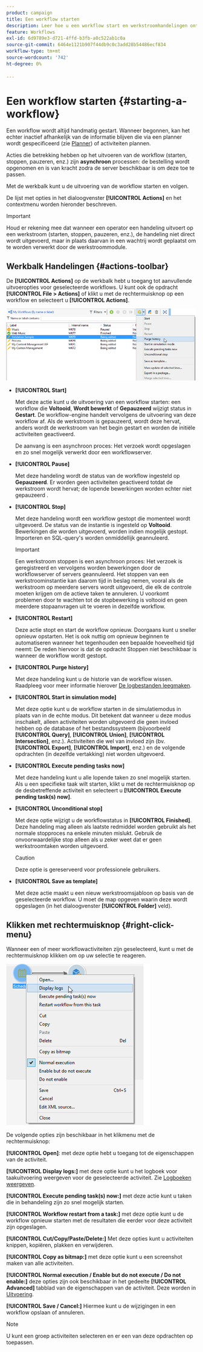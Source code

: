 ```yaml
---
product: campaign
title: Een workflow starten
description: Leer hoe u een workflow start en werkstroomhandelingen ontdekt op de werkbalk en met de rechtermuisknop op het menu klikt
feature: Workflows
exl-id: 6d9789e3-d721-4ffd-b3fb-a0c522ab1c0a
source-git-commit: 6464e1121b907f44db9c0c3add28b54486ecf834
workflow-type: tm+mt
source-wordcount: '742'
ht-degree: 0%

---
```


# Een workflow starten {#starting-a-workflow}

Een workflow wordt altijd handmatig gestart. Wanneer begonnen, kan het echter inactief afhankelijk van de informatie blijven die via een planner wordt gespecificeerd (zie [Planner](scheduler.md)) of activiteiten plannen.

Acties die betrekking hebben op het uitvoeren van de workflow (starten, stoppen, pauzeren, enz.) zijn **asynchroon** processen: de bestelling wordt opgenomen en is van kracht zodra de server beschikbaar is om deze toe te passen.

Met de werkbalk kunt u de uitvoering van de workflow starten en volgen.

De lijst met opties in het dialoogvenster **[!UICONTROL Actions]** en het contextmenu worden hieronder beschreven.

>[!IMPORTANT]
>
>Houd er rekening mee dat wanneer een operator een handeling uitvoert op een werkstroom (starten, stoppen, pauzeren, enz.), de handeling niet direct wordt uitgevoerd, maar in plaats daarvan in een wachtrij wordt geplaatst om te worden verwerkt door de werkstroommodule.

## Werkbalk Handelingen {#actions-toolbar}

De **[!UICONTROL Actions]** op de werkbalk hebt u toegang tot aanvullende uitvoeropties voor geselecteerde workflows. U kunt ook de opdracht **[!UICONTROL File > Actions]** of klikt u met de rechtermuisknop op een workflow en selecteert u **[!UICONTROL Actions]**.

![](assets/purge_historique.png)

* **[!UICONTROL Start]**

   Met deze actie kunt u de uitvoering van een workflow starten: een workflow die **Voltooid**, **Wordt bewerkt** of **Gepauzeerd** wijzigt status in **Gestart**. De workflow-engine handelt vervolgens de uitvoering van deze workflow af. Als de werkstroom is gepauzeerd, wordt deze hervat, anders wordt de werkstroom van het begin gestart en worden de initiële activiteiten geactiveerd.

   De aanvang is een asynchroon proces: Het verzoek wordt opgeslagen en zo snel mogelijk verwerkt door een workflowserver.

* **[!UICONTROL Pause]**

   Met deze handeling wordt de status van de workflow ingesteld op **Gepauzeerd**. Er worden geen activiteiten geactiveerd totdat de werkstroom wordt hervat; de lopende bewerkingen worden echter niet gepauzeerd .

* **[!UICONTROL Stop]**

   Met deze handeling wordt een workflow gestopt die momenteel wordt uitgevoerd. De status van de instantie is ingesteld op **Voltooid**. Bewerkingen die worden uitgevoerd, worden indien mogelijk gestopt. Importeren en SQL-query&#39;s worden onmiddellijk geannuleerd.

   >[!IMPORTANT]
   >
   >Een werkstroom stoppen is een asynchroon proces: Het verzoek is geregistreerd en vervolgens worden bewerkingen door de workflowserver of servers geannuleerd. Het stoppen van een werkstroominstantie kan daarom tijd in beslag nemen, vooral als de werkstroom op meerdere servers wordt uitgevoerd, die elk de controle moeten krijgen om de actieve taken te annuleren. U voorkomt problemen door te wachten tot de stopbewerking is voltooid en geen meerdere stopaanvragen uit te voeren in dezelfde workflow.

* **[!UICONTROL Restart]**

   Deze actie stopt en start de workflow opnieuw. Doorgaans kunt u sneller opnieuw opstarten. Het is ook nuttig om opnieuw beginnen te automatiseren wanneer het tegenhouden een bepaalde hoeveelheid tijd neemt: De reden hiervoor is dat de opdracht Stoppen niet beschikbaar is wanneer de workflow wordt gestopt.

* **[!UICONTROL Purge history]**

   Met deze handeling kunt u de historie van de workflow wissen. Raadpleeg voor meer informatie hierover [De logbestanden leegmaken](monitor-workflow-execution.md#purging-the-logs).

* **[!UICONTROL Start in simulation mode]**

   Met deze optie kunt u de workflow starten in de simulatiemodus in plaats van in de echte modus. Dit betekent dat wanneer u deze modus inschakelt, alleen activiteiten worden uitgevoerd die geen invloed hebben op de database of het bestandssysteem (bijvoorbeeld **[!UICONTROL Query]**, **[!UICONTROL Union]**, **[!UICONTROL Intersection]**, enz.). Activiteiten die wel van invloed zijn (bv. **[!UICONTROL Export]**, **[!UICONTROL Import]**, enz.) en de volgende opdrachten (in dezelfde vertakking) niet worden uitgevoerd.

* **[!UICONTROL Execute pending tasks now]**

   Met deze handeling kunt u alle lopende taken zo snel mogelijk starten. Als u een specifieke taak wilt starten, klikt u met de rechtermuisknop op de desbetreffende activiteit en selecteert u **[!UICONTROL Execute pending task(s) now]**.

* **[!UICONTROL Unconditional stop]**

   Met deze optie wijzigt u de workflowstatus in **[!UICONTROL Finished]**. Deze handeling mag alleen als laatste redmiddel worden gebruikt als het normale stopproces na enkele minuten mislukt. Gebruik de onvoorwaardelijke stop alleen als u zeker weet dat er geen werkstroomtaken worden uitgevoerd.

   >[!CAUTION]
   >
   >Deze optie is gereserveerd voor professionele gebruikers.

* **[!UICONTROL Save as template]**

   Met deze actie maakt u een nieuw werkstroomsjabloon op basis van de geselecteerde workflow. U moet de map opgeven waarin deze wordt opgeslagen (in het dialoogvenster **[!UICONTROL Folder]** veld).

## Klikken met rechtermuisknop {#right-click-menu}

Wanneer een of meer workflowactiviteiten zijn geselecteerd, kunt u met de rechtermuisknop klikken om op uw selectie te reageren.

![](assets/contextual_menu.png)

De volgende opties zijn beschikbaar in het klikmenu met de rechtermuisknop:

**[!UICONTROL Open]**: met deze optie hebt u toegang tot de eigenschappen van de activiteit.

**[!UICONTROL Display logs:]** met deze optie kunt u het logboek voor taakuitvoering weergeven voor de geselecteerde activiteit. Zie [Logboeken weergeven](monitor-workflow-execution.md#displaying-logs).

**[!UICONTROL Execute pending task(s) now:]** met deze actie kunt u taken die in behandeling zijn zo snel mogelijk starten.

**[!UICONTROL Workflow restart from a task:]** met deze optie kunt u de workflow opnieuw starten met de resultaten die eerder voor deze activiteit zijn opgeslagen.

**[!UICONTROL Cut/Copy/Paste/Delete:]** Met deze opties kunt u activiteiten knippen, kopiëren, plakken en verwijderen.

**[!UICONTROL Copy as bitmap:]** met deze optie kunt u een screenshot maken van alle activiteiten.

**[!UICONTROL Normal execution / Enable but do not execute / Do not enable:]** deze opties zijn ook beschikbaar in het gedeelte **[!UICONTROL Advanced]** tabblad van de eigenschappen van de activiteit. Deze worden in [Uitvoering](advanced-parameters.md#execution).

**[!UICONTROL Save / Cancel:]** Hiermee kunt u de wijzigingen in een workflow opslaan of annuleren.

>[!NOTE]
>
>U kunt een groep activiteiten selecteren en er een van deze opdrachten op toepassen.


